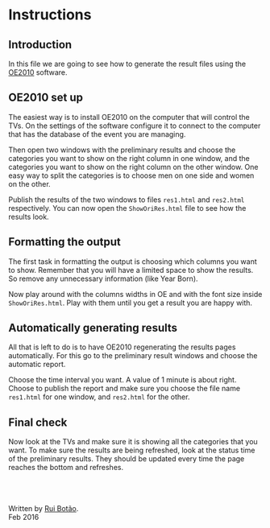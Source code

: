 <!-- View this file with a Markdown editor (eg: http://markdownpad.com) -->
# Instructions


## Introduction
In this file we are going to see how to generate the result files using the [OE2010][OE2010] software.

## OE2010 set up
The easiest way is to install OE2010 on the computer that will control the TVs. On the settings of the software configure it to connect to the computer that has the database of the event you are managing.

Then open two windows with the preliminary results and choose the categories you want to show on the right column in one window, and the categories you want to show on the right column on the other window. One easy way to split the categories is to choose men on one side and women on the other.

Publish the results of the two windows to files `res1.html` and `res2.html` respectively. You can now open the `ShowOriRes.html` file to see how the results look.

## Formatting the output
The first task in formatting the output is choosing which columns you want to show. Remember that you will have a limited space to show the results. So remove any unnecessary information (like Year Born).

Now play around with the columns widths in OE and with the font size inside `ShowOriRes.html`. Play with them until you get a result you are happy with.

## Automatically generating results
All that is left to do is to have OE2010 regenerating the results pages automatically. For this go to the preliminary result windows and choose the automatic report. 

Choose the time interval you want. A value of 1 minute is about right. Choose to publish the report and make sure you choose the file name `res1.html` for one window, and `res2.html` for the other.

## Final check
Now look at the TVs and make sure it is showing all the categories that you want. To make sure the results are being refreshed, look at the status time of the preliminary results. They should be updated every time the page reaches the bottom and refreshes.



<br><br><br>
Written by [Rui Botão][rui].<br>
Feb 2016


[rui]: mailto:rui@ruibotao.com "Rui"
[OE2010]: http://www.sportsoftware.de/ "OE2010"
